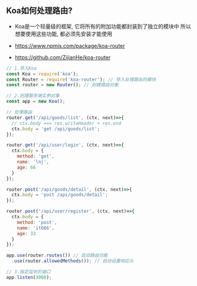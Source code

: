 ## Koa如何处理路由?

- Koa是一个轻量级的框架, 它将所有的附加功能都封装到了独立的模块中
  所以想要使用这些功能, 都必须先安装才能使用

- https://www.npmjs.com/package/koa-router
- https://github.com/ZijianHe/koa-router



```js
// 1.导入Koa
const Koa = require('koa');
const Router = require('koa-router'); // 导入处理路由的模块
const router = new Router(); // 创建路由对象

// 2.创建服务端实例对象
const app = new Koa();

// 处理路由
router.get('/api/goods/list', (ctx, next)=>{
  // ctx.body === res.writeHeader + res.end
  ctx.body = 'get /api/goods/list'; 
});

router.get('/api/user/login', (ctx, next)=>{
  ctx.body = {
    method: 'get',
    name: 'lnj',
    age: 66
  }
});

router.post('/api/goods/detail', (ctx, next)=>{
  ctx.body = 'post /api/goods/detail';
});

router.post('/api/user/register', (ctx, next)=>{
  ctx.body = {
    method: 'post',
    name: 'it666',
    age: 33
  }
});

app.use(router.routes()) // 启动路由功能
  .use(router.allowedMethods()); // 自动设置响应头

// 3.指定监听的端口
app.listen(3000);
```

